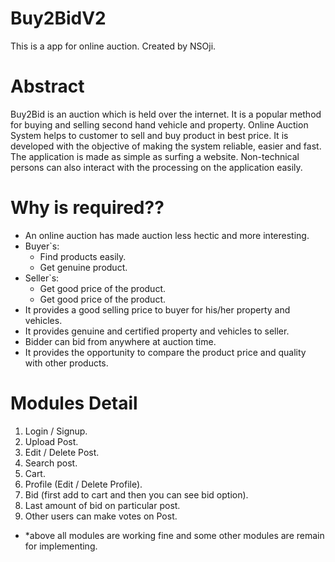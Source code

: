 # Buy2BidV2
This is a app for online auction. Created by NSOji. 

# Abstract
Buy2Bid is an auction which is held over the internet. It is a popular method for buying and selling second hand vehicle and property. Online Auction System helps to customer to sell and buy product in best price. It is developed with the objective of making the system reliable, easier and fast. The application is made as simple as surfing a website. Non-technical persons can also interact with the processing on the application easily.

# Why is required??
- An online auction has made auction less hectic and more interesting.
- Buyer`s:  
   - Find products easily.
   - Get genuine product.
- Seller`s:
  -	Get good price of the product.
  -	Get good price of the product.
- It provides a good selling price to buyer for his/her property and vehicles.
- It provides genuine and certified property and vehicles to seller.
- Bidder can bid from anywhere at auction time.
- It provides the opportunity to compare the product price and quality with other products.

# Modules Detail
1) Login / Signup.
2) Upload Post.
3) Edit / Delete Post.
4) Search post.
5) Cart.
6) Profile (Edit / Delete Profile).
7) Bid (first add to cart and then you can see bid option).
8) Last amount of bid on particular post.
9) Other users can make votes on Post. 

* *above all modules are working fine and some other modules are remain for implementing. 
